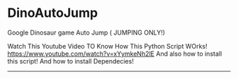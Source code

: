 # DinoAutoJump
 Google Dinosaur game Auto Jump ( JUMPING ONLY!)

Watch This Youtube Video TO Know How This Python Script WOrks!
https://www.youtube.com/watch?v=xYymkeNh2lE
And also how to install this script!
And how to install Dependecies!

---------------------------------------------------------------------
